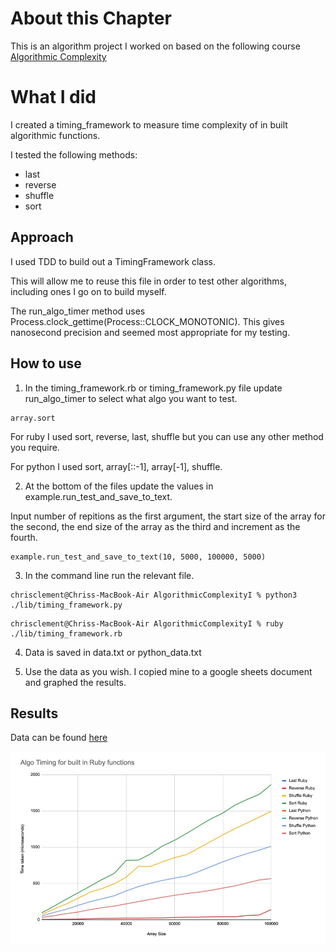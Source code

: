 # About this Chapter

This is an algorithm project I worked on based on the following course [Algorithmic Complexity](https://github.com/makersacademy/course/tree/main/algorithmic_complexity)

# What I did

I created a timing_framework to measure time complexity of in built algorithmic functions.

I tested the following methods: 

- last
- reverse
- shuffle
- sort

## Approach

I used TDD to build out a TimingFramework class. 

This will allow me to reuse this file in order to test other algorithms, including ones I go on to build myself.

The run_algo_timer method uses Process.clock_gettime(Process::CLOCK_MONOTONIC). This gives nanosecond precision and seemed most appropriate for my testing.

## How to use

1. In the timing_framework.rb or timing_framework.py file update run_algo_timer to select what algo you want to test.

````
array.sort
````

For ruby I used sort, reverse, last, shuffle but you can use any other method you require.

For python I used sort, array[::-1], array[-1], shuffle.

2. At the bottom of the files update the values in example.run_test_and_save_to_text.

Input number of repitions as the first argument, the start size of the array for the second, the end size of the array as the third and increment as the fourth.
````
example.run_test_and_save_to_text(10, 5000, 100000, 5000)
 ````
3. In the command line run the relevant file.

````
chrisclement@Chriss-MacBook-Air AlgorithmicComplexityI % python3 ./lib/timing_framework.py
 ````

````
chrisclement@Chriss-MacBook-Air AlgorithmicComplexityI % ruby ./lib/timing_framework.rb
 ````

4. Data is saved in data.txt or python_data.txt

5. Use the data as you wish. I copied mine to a google sheets document and graphed the results.

## Results

Data can be found [here](https://docs.google.com/spreadsheets/d/14uYViN3dlMPi54IksSeizhh68CMMMzmi9XTWEdzgLTM/edit?usp=sharing)

<img src='./lib/graph.jpeg'>


